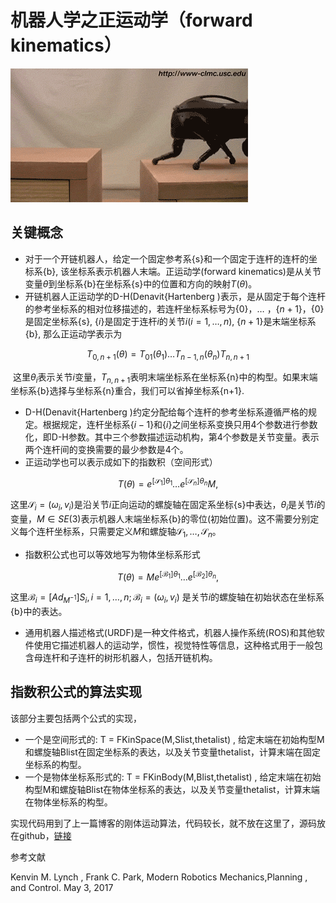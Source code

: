 # 机器人学之正运动学（forward kinematics）

![机器人正运动学](image\机器人正运动学.gif)

## 关键概念

- 对于一个开链机器人，给定一个固定参考系{s}和一个固定于连杆的连杆的坐标系{b}, 该坐标系表示机器人末端。正运动学(forward kinematics)是从关节变量$\theta$到坐标系{b}在坐标系{s}中的位置和方向的映射$T(\theta)$。
- 开链机器人正运动学的D-H(Denavit{Hartenberg )表示，是从固定于每个连杆的参考坐标系的相对位移描述的，若连杆坐标系标号为{0}，$\dots$ ，{$n+1$}，{0}是固定坐标系{s}, {$i$}是固定于连杆$i$的关节$i(i=1,\dots,n)$, {$n+1$}是末端坐标系{b}, 那么正运动学表示为

$$
T_{0,n+1}(\theta)=T_{01}(\theta_1)\ldots T_{n-1,n}(\theta_n)T_{n,n+1}
$$

​      这里$\theta_i$表示关节$i$变量，$T_{n,n+1}$表明末端坐标系在坐标系{n}中的构型。如果末端坐标系{b}选择与坐标系{n}重合，我们可以省掉坐标系{n+1}.

- D-H(Denavit{Hartenberg )约定分配给每个连杆的参考坐标系遵循严格的规定。根据规定，连杆坐标系{$i-1$}和{$i$}之间坐标系变换只用4个参数进行参数化，即D-H参数。其中三个参数描述运动机构，第4个参数是关节变量。表示两个连杆间的变换需要的最少参数是4个。
- 正运动学也可以表示成如下的指数积（空间形式）

$$
T(\theta)=e^{[\mathcal S_1]\theta_1  }\ldots e^{[\mathcal S_n]\theta_n}M,
$$

这里$\mathcal S_i=(\omega_i,v_i)$是沿关节$i$正向运动的螺旋轴在固定系坐标{s}中表达，$\theta_i$是关节$i$的变量，$M\in SE(3)$表示机器人末端坐标系{b}的零位(初始位置)。这不需要分别定义每个连杆坐标系，只需要定义$M$和螺旋轴$\mathcal S_1,\dots, \mathcal S_n$。

- 指数积公式也可以等效地写为物体坐标系形式

$$
T(\theta)=Me^{[\mathcal B_1] \theta_1}\ldots e^{[\mathcal B_2]\theta_n},
$$

这里$\mathcal B_i=[Ad_{M^{-1}}]S_i, i=1, \dots, n; \mathcal B_i=(\omega_i,v_i)$ 是关节$i$的螺旋轴在初始状态在坐标系{b}中的表达。

- 通用机器人描述格式(URDF)是一种文件格式，机器人操作系统(ROS)和其他软件使用它描述机器人的运动学，惯性，视觉特性等信息，这种格式用于一般包含母连杆和子连杆的树形机器人，包括开链机构。

## 指数积公式的算法实现

该部分主要包括两个公式的实现，

- 一个是空间形式的: T = FKinSpace(M,Slist,thetalist) , 给定末端在初始构型M和螺旋轴Blist在固定坐标系的表达，以及关节变量thetalist，计算末端在固定坐标系的构型。
- 一个是物体坐标系形式的: T = FKinBody(M,Blist,thetalist) , 给定末端在初始构型M和螺旋轴Blist在物体坐标系的表达，以及关节变量thetalist，计算末端在物体坐标系的构型。

实现代码用到了上一篇博客的刚体运动算法，代码较长，就不放在这里了，源码放在github，[链接](https://github.com/libing403/LearningNotes/tree/master/Robotics/Modern%20Robotics%20Mechanics%20planning%20control)



参考文献

Kenvin M. Lynch , Frank C. Park, Modern Robotics Mechanics,Planning , and Control. May 3, 2017

